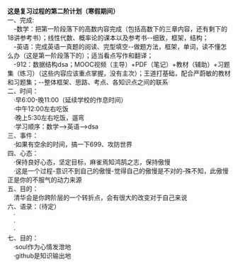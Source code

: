 **这是复习过程的第二阶计划（寒假期间）<br>**
一、完成:<br>
&emsp;-数学：把第一阶段落下的高数内容完成（包括高数下的三章内容，还有剩下的18讲参考书）；线性代数、概率论的课本以及参考书--细致，框架，结构；<br>
&emsp;-英语：完成英语一真题的阅读、完型填空--做题方法，框架，单词，读不懂怎么办（这是第一阶段落下的）；适当看点写作和翻译；<br>
&emsp;-912：数据结构dsa；MOOC视频（主导）+PDF（笔记）+教材（辅助）+习题集（练习）（这些内容应该重点掌握，没有主次）；王道打基础，配合严蔚敏的教材和习题集；--整体框架、思路、考点、各知识点之间的联系<br>
二、时间：<br>
&emsp;·早6:00-晚11:00（延续学校的作息时间）<br>
&emsp;·中午12:00左右吃饭<br>
&emsp;·晚上5:30左右吃饭，遛弯<br>
&emsp;·学习顺序：数学-->英语-->dsa<br>
三、事件：<br>
&emsp;·如果有空余的时间，搞一下699、攻防世界<br>
四、心态：<br>
&emsp;·保持良好心态，坚定目标，麻雀焉知鸿鹄之志，保持傲慢<br>
&emsp;·这是一个过程-意识不到自己的傲慢-觉得自己的傲慢是不对的-殊不知，此傲慢正是你的不服气的动力来源<br>
五、目的：<br>
&emsp;清华会是你跨阶层的一个转折点，会有很大的改变对于自己来说<br>
六、语录：（待定）<br>
&emsp;·<br>
&emsp;·<br>
&emsp;·<br>
七、目的：<br>
&emsp;·soul作为心情发泄地<br>
&emsp;·github是知识输出地<br>
